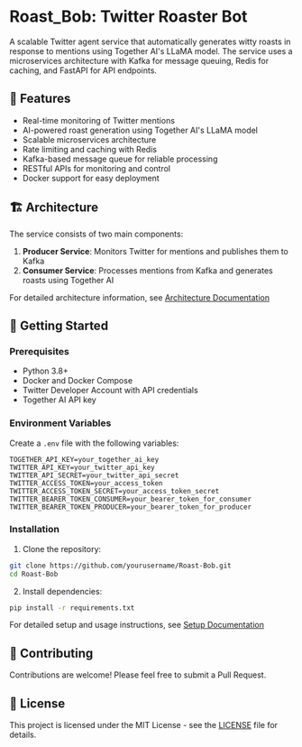 
# Roast_Bob: Twitter Roaster Bot

A scalable Twitter agent service that automatically generates witty roasts in response to mentions using Together AI's LLaMA model. The service uses a microservices architecture with Kafka for message queuing, Redis for caching, and FastAPI for API endpoints.

## 🌟 Features

- Real-time monitoring of Twitter mentions
- AI-powered roast generation using Together AI's LLaMA model
- Scalable microservices architecture
- Rate limiting and caching with Redis
- Kafka-based message queue for reliable processing
- RESTful APIs for monitoring and control
- Docker support for easy deployment

## 🏗️ Architecture

The service consists of two main components:
1. **Producer Service**: Monitors Twitter for mentions and publishes them to Kafka
2. **Consumer Service**: Processes mentions from Kafka and generates roasts using Together AI

For detailed architecture information, see [Architecture Documentation](docs/ARCHITECTURE.md)

## 🚀 Getting Started

### Prerequisites

- Python 3.8+
- Docker and Docker Compose
- Twitter Developer Account with API credentials
- Together AI API key

### Environment Variables

Create a `.env` file with the following variables:

```env
TOGETHER_API_KEY=your_together_ai_key
TWITTER_API_KEY=your_twitter_api_key
TWITTER_API_SECRET=your_twitter_api_secret
TWITTER_ACCESS_TOKEN=your_access_token
TWITTER_ACCESS_TOKEN_SECRET=your_access_token_secret
TWITTER_BEARER_TOKEN_CONSUMER=your_bearer_token_for_consumer
TWITTER_BEARER_TOKEN_PRODUCER=your_bearer_token_for_producer
```

### Installation

1. Clone the repository:
```bash
git clone https://github.com/yourusername/Roast-Bob.git
cd Roast-Bob
```

2. Install dependencies:
```bash
pip install -r requirements.txt
```


For detailed setup and usage instructions, see [Setup Documentation](docs/SETUP.md)


## 👥 Contributing

Contributions are welcome! Please feel free to submit a Pull Request.

## 📄 License

This project is licensed under the MIT License - see the [LICENSE](LICENSE) file for details.
